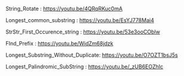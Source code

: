 String_Rotate : https://youtu.be/4QRqRKuc0mA

Longest_common_substring : https://youtu.be/EsYJ778Mai4

StrStr_First_Occurence_string : https://youtu.be/53e3ooCOblw

FInd_Prefix : https://youtu.be/WidZm68jdzk

Longest_Substring_Without_Duplicate: https://youtu.be/O7OZT1bsJ5s  

Longest_Palindromic_SubString : https://youtu.be/_zUB6EOZhIc
